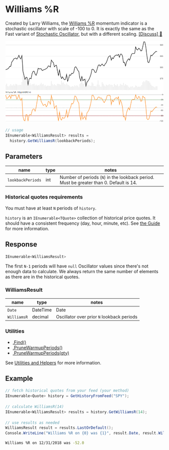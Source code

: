 ﻿# Williams %R

Created by Larry Williams, the [Williams %R](https://en.wikipedia.org/wiki/Williams_%25R) momentum indicator is a stochastic oscillator with scale of -100 to 0.  It is exactly the same as the Fast variant of [Stochastic Oscillator](../Stochastic/README.md), but with a different scaling.
[[Discuss] :speech_balloon:](https://github.com/DaveSkender/Stock.Indicators/discussions/229 "Community discussion about this indicator")

![image](chart.png)

```csharp
// usage
IEnumerable<WilliamsResult> results =
  history.GetWilliamsR(lookbackPeriods);  
```

## Parameters

| name | type | notes
| -- |-- |--
| `lookbackPeriods` | int | Number of periods (`N`) in the lookback period.  Must be greater than 0.  Default is 14.

### Historical quotes requirements

You must have at least `N` periods of `history`.

`history` is an `IEnumerable<TQuote>` collection of historical price quotes.  It should have a consistent frequency (day, hour, minute, etc).  See [the Guide](../../docs/GUIDE.md) for more information.

## Response

```csharp
IEnumerable<WilliamsResult>
```

The first `N-1` periods will have `null` Oscillator values since there's not enough data to calculate.  We always return the same number of elements as there are in the historical quotes.

### WilliamsResult

| name | type | notes
| -- |-- |--
| `Date` | DateTime | Date
| `WilliamsR` | decimal | Oscillator over prior `N` lookback periods

### Utilities

- [.Find()](../../docs/UTILITIES.md#find-indicator-result-by-date)
- [.PruneWarmupPeriods()](../../docs/UTILITIES.md#prune-warmup-periods)
- [.PruneWarmupPeriods(qty)](../../docs/UTILITIES.md#prune-warmup-periods)

See [Utilities and Helpers](../../docs/UTILITIES.md#content) for more information.

## Example

```csharp
// fetch historical quotes from your feed (your method)
IEnumerable<Quote> history = GetHistoryFromFeed("SPY");

// calculate WilliamsR(14)
IEnumerable<WilliamsResult> results = history.GetWilliamsR(14);

// use results as needed
WilliamsResult result = results.LastOrDefault();
Console.WriteLine("Williams %R on {0} was {1}", result.Date, result.WilliamsR);
```

```bash
Williams %R on 12/31/2018 was -52.0
```
